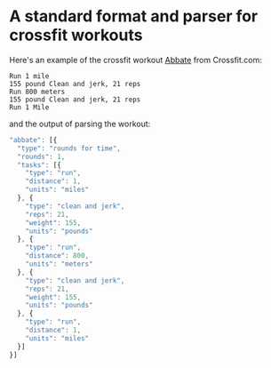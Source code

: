 # A standard format and parser for crossfit workouts

Here's an example of the crossfit workout [Abbate](http://www.crossfit.com/mt-archive2/007523.html) from Crossfit.com:

    Run 1 mile
    155 pound Clean and jerk, 21 reps
    Run 800 meters
    155 pound Clean and jerk, 21 reps
    Run 1 Mile

and the output of parsing the workout:

````javascript
"abbate": [{
  "type": "rounds for time",
  "rounds": 1,
  "tasks": [{
    "type": "run",
    "distance": 1,
    "units": "miles"
  }, {
    "type": "clean and jerk",
    "reps": 21,
    "weight": 155,
    "units": "pounds"
  }, {
    "type": "run",
    "distance": 800,
    "units": "meters"
  }, {
    "type": "clean and jerk",
    "reps": 21,
    "weight": 155,
    "units": "pounds"
  }, {
    "type": "run",
    "distance": 1,
    "units": "miles"
  }]
}]
````